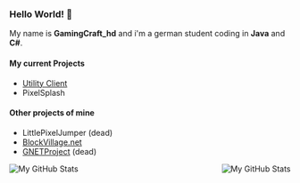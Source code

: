 ### Hello World! 👋
My name is **GamingCraft_hd** and i'm a german student coding in **Java** and **C#**.

#### My current Projects
- [Utility Client](https://uc.gamingcraft.de/)
- PixelSplash

#### Other projects of mine
- LittlePixelJumper (dead)
- [BlockVillage.net](https://github.com/BlockVillage-net)
- [GNETProject](https://github.com/GNETProject) (dead)

<img align="left" alt="My GitHub Stats" src="https://github-readme-stats.vercel.app/api/top-langs/?username=gamingcrafthd&show_icons=true&hide_border=true&title_color=fff&text_color=fff&icon_color=fff&bg_color=30,ff4343,ff8f43" />
    <img align="right" alt="My GitHub Stats" src="https://github-readme-stats.vercel.app/api?username=gamingcrafthd&show_icons=true&hide_border=true&title_color=fff&text_color=fff&icon_color=fff&bg_color=30,ff4343,ff8f43" />
